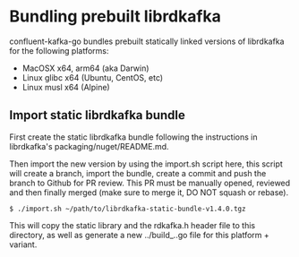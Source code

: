 # Bundling prebuilt librdkafka

confluent-kafka-go bundles prebuilt statically linked
versions of librdkafka for the following platforms:

 * MacOSX x64, arm64 (aka Darwin)
 * Linux glibc x64 (Ubuntu, CentOS, etc)
 * Linux musl x64 (Alpine)

## Import static librdkafka bundle

First create the static librdkafka bundle following the instructions in
librdkafka's packaging/nuget/README.md.

Then import the new version by using the import.sh script here, this script
will create a branch, import the bundle, create a commit and push the
branch to Github for PR review. This PR must be manually opened, reviewed
and then finally merged (make sure to merge it, DO NOT squash or rebase).

    $ ./import.sh ~/path/to/librdkafka-static-bundle-v1.4.0.tgz

This will copy the static library and the rdkafka.h header file
to this directory, as well as generate a new ../build_..go file
for this platform + variant.
